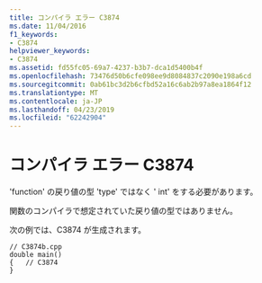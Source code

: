 ```yaml
---
title: コンパイラ エラー C3874
ms.date: 11/04/2016
f1_keywords:
- C3874
helpviewer_keywords:
- C3874
ms.assetid: fd55fc05-69a7-4237-b3b7-dca1d5400b4f
ms.openlocfilehash: 73476d50b6cfe098ee9d8084837c2090e198a6cd
ms.sourcegitcommit: 0ab61bc3d2b6cfbd52a16c6ab2b97a8ea1864f12
ms.translationtype: MT
ms.contentlocale: ja-JP
ms.lasthandoff: 04/23/2019
ms.locfileid: "62242904"
---
```

# <a name="compiler-error-c3874"></a>コンパイラ エラー C3874

'function' の戻り値の型 'type' ではなく ' int' をする必要があります。

関数のコンパイラで想定されていた戻り値の型ではありません。

次の例では、C3874 が生成されます。

```
// C3874b.cpp
double main()
{   // C3874
}
```